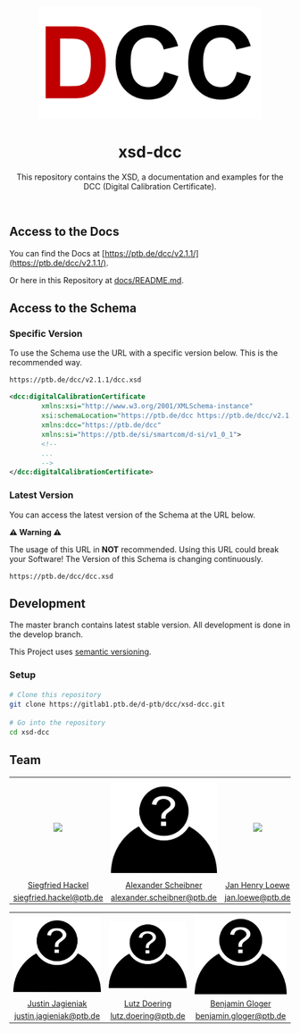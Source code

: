 <div align="center">
  <a href="https://ptb.de/dcc" traget="_blank"><img src="docs/images/logo.png" alt="" width="400"/></a>
  <br />
  <h1>xsd-dcc</h1>
  <p>This repository contains the XSD, a documentation and examples for the DCC (Digital Calibration Certificate).</p>
</div>
<br />

## Access to the Docs

You can find the Docs at [https://ptb.de/dcc/v2.1.1/](https://ptb.de/dcc/v2.1.1/).

Or here in this Repository at [docs/README.md](docs/README.md).

## Access to the Schema

### Specific Version

To use the Schema use the URL with a specific version below.
This is the recommended way.

```
https://ptb.de/dcc/v2.1.1/dcc.xsd
```

```xml
<dcc:digitalCalibrationCertificate
        xmlns:xsi="http://www.w3.org/2001/XMLSchema-instance"
        xsi:schemaLocation="https://ptb.de/dcc https://ptb.de/dcc/v2.1.1/dcc.xsd"
        xmlns:dcc="https://ptb.de/dcc"
        xmlns:si="https://ptb.de/si/smartcom/d-si/v1_0_1">
        <!--
        ...
        -->
</dcc:digitalCalibrationCertificate>
```

### Latest Version
You can access the latest version of the Schema at the URL below.

**:warning: Warning :warning:**

The usage of this URL in **NOT** recommended.
Using this URL could break your Software! The Version of this Schema is changing continuously.

```
https://ptb.de/dcc/dcc.xsd
```
 
## Development

The master branch contains latest stable version. All development is done in the develop branch.

This Project uses [semantic versioning](https://semver.org/).

### Setup

```bash
# Clone this repository
git clone https://gitlab1.ptb.de/d-ptb/dcc/xsd-dcc.git

# Go into the repository
cd xsd-dcc
```

## Team

<table>
  <tr>
    <th><a href="https://gitlab1.ptb.de/hackel03" target="_blank"><img width="200" src="https://gitlab1.ptb.de/uploads/-/system/user/avatar/31/avatar.png?width=90"/></a></th>
    <th><a href="https://gitlab1.ptb.de/AScheibner" target="_blank"><img width="200" src="docs/images/unknown-user.png"/></a></th>
    <th><a href="https://gitlab1.ptb.de/jloewe" target="_blank"><img width="200" src="https://gitlab1.ptb.de/uploads/-/system/user/avatar/38/avatar.png"/></a></th>
    <th><a href="https://gitlab1.ptb.de/DHutzschenreuter" target="_blank"><img width="200" src="docs/images/unknown-user.png"/></a></th>
  </tr>
  <tr>
    <td align="center"><a href="https://gitlab1.ptb.de/hackel03" target="_blank">Siegfried Hackel</a></td>
    <td align="center"><a href="https://gitlab1.ptb.de/AScheibner" target="_blank">Alexander Scheibner</a></td>
    <td align="center"><a href="https://gitlab1.ptb.de/jloewe" target="_blank">Jan Henry Loewe</a></td>
    <td align="center"><a href="https://gitlab1.ptb.de/DHutzschenreuter" target="_blank">Daniel Hutzschenreuter</a></td>
  </tr>
  <tr>
      <td align="center"><a href="mailto:siegfried.hackel@ptb.de">siegfried.hackel@ptb.de</a></td>
      <td align="center"><a href="mailto:alexander.scheibner@ptb.de">alexander.scheibner@ptb.de</a></td>
      <td align="center"><a href="mailto:jan.loewe@ptb.de">jan.loewe@ptb.de</a></td>
      <td align="center"><a href="mailto:daniel.hutzschenreuter@ptb.de">daniel.hutzschenreuter@ptb.de</a></td>
  </tr>
</table>


<table>
  <tr>
    <th><a href="https://gitlab1.ptb.de/jjagieniak" target="_blank"><img width="200" src="docs/images/unknown-user.png"/></a></th>
    <th><a href="https://gitlab1.ptb.de/LDoering" target="_blank"><img width="200" src="docs/images/unknown-user.png"/></a></th>
    <th><a href="https://gitlab1.ptb.de/bgloger" target="_blank"><img width="200" src="docs/images/unknown-user.png"/></a></th>
  </tr>
  <tr>
    <td align="center"><a href="https://gitlab1.ptb.de/jjagieniak" target="_blank">Justin Jagieniak</a></td>
    <td align="center"><a href="https://gitlab1.ptb.de/LDoering" target="_blank">Lutz Doering</a></td>
    <td align="center"><a href="https://gitlab1.ptb.de/jloewe" target="_blank">Benjamin Gloger</a></td>
  </tr>
  <tr>
      <td align="center"><a href="mailto:justin.jagieniak@ptb.de">justin.jagieniak@ptb.de</a></td>
      <td align="center"><a href="mailto:lutz.doering@ptb.de">lutz.doering@ptb.de</a></td>
      <td align="center"><a href="mailto:benjamin.gloger@ptb.de">benjamin.gloger@ptb.de</a></td>
  </tr>
</table>